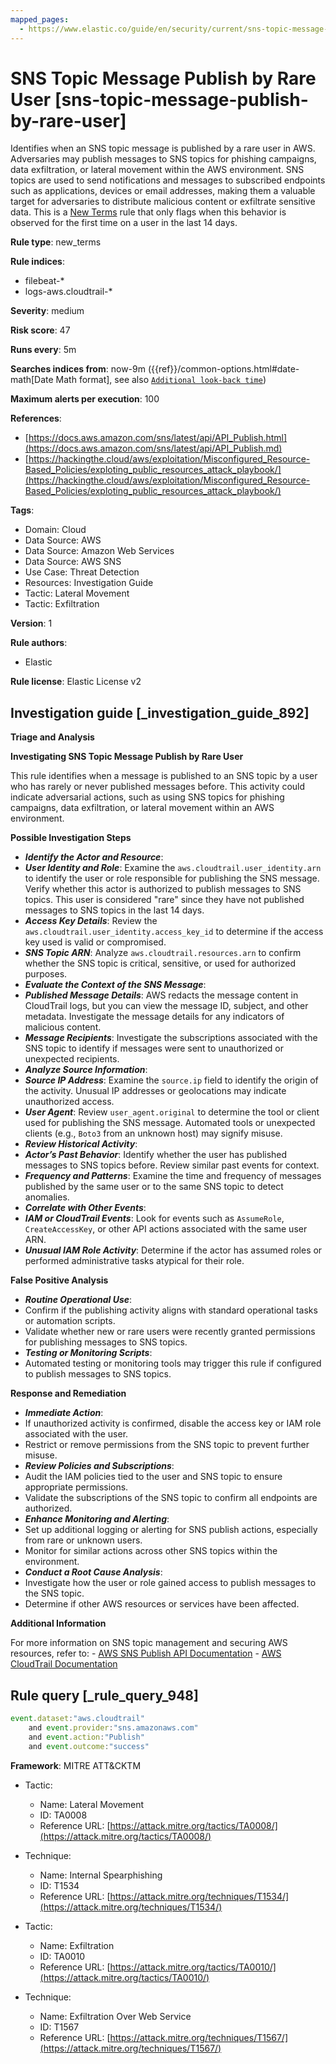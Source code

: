 ```yaml
---
mapped_pages:
  - https://www.elastic.co/guide/en/security/current/sns-topic-message-publish-by-rare-user.html
---
```


# SNS Topic Message Publish by Rare User [sns-topic-message-publish-by-rare-user]

Identifies when an SNS topic message is published by a rare user in AWS. Adversaries may publish messages to SNS topics for phishing campaigns, data exfiltration, or lateral movement within the AWS environment. SNS topics are used to send notifications and messages to subscribed endpoints such as applications, devices or email addresses, making them a valuable target for adversaries to distribute malicious content or exfiltrate sensitive data. This is a [New Terms](docs-content://solutions/security/detect-and-alert/create-detection-rule.md#create-new-terms-rule) rule that only flags when this behavior is observed for the first time on a user in the last 14 days.

**Rule type**: new_terms

**Rule indices**:

* filebeat-*
* logs-aws.cloudtrail-*

**Severity**: medium

**Risk score**: 47

**Runs every**: 5m

**Searches indices from**: now-9m ({{ref}}/common-options.html#date-math[Date Math format], see also [`Additional look-back time`](docs-content://solutions/security/detect-and-alert/create-detection-rule.md#rule-schedule))

**Maximum alerts per execution**: 100

**References**:

* [https://docs.aws.amazon.com/sns/latest/api/API_Publish.html](https://docs.aws.amazon.com/sns/latest/api/API_Publish.md)
* [https://hackingthe.cloud/aws/exploitation/Misconfigured_Resource-Based_Policies/exploting_public_resources_attack_playbook/](https://hackingthe.cloud/aws/exploitation/Misconfigured_Resource-Based_Policies/exploting_public_resources_attack_playbook/)

**Tags**:

* Domain: Cloud
* Data Source: AWS
* Data Source: Amazon Web Services
* Data Source: AWS SNS
* Use Case: Threat Detection
* Resources: Investigation Guide
* Tactic: Lateral Movement
* Tactic: Exfiltration

**Version**: 1

**Rule authors**:

* Elastic

**Rule license**: Elastic License v2

## Investigation guide [_investigation_guide_892]

**Triage and Analysis**

**Investigating SNS Topic Message Publish by Rare User**

This rule identifies when a message is published to an SNS topic by a user who has rarely or never published messages before. This activity could indicate adversarial actions, such as using SNS topics for phishing campaigns, data exfiltration, or lateral movement within an AWS environment.

**Possible Investigation Steps**

* ***Identify the Actor and Resource***:
* ***User Identity and Role***: Examine the `aws.cloudtrail.user_identity.arn` to identify the user or role responsible for publishing the SNS message. Verify whether this actor is authorized to publish messages to SNS topics. This user is considered "rare" since they have not published messages to SNS topics in the last 14 days.
* ***Access Key Details***: Review the `aws.cloudtrail.user_identity.access_key_id` to determine if the access key used is valid or compromised.
* ***SNS Topic ARN***: Analyze `aws.cloudtrail.resources.arn` to confirm whether the SNS topic is critical, sensitive, or used for authorized purposes.
* ***Evaluate the Context of the SNS Message***:
* ***Published Message Details***: AWS redacts the message content in CloudTrail logs, but you can view the message ID, subject, and other metadata. Investigate the message details for any indicators of malicious content.
* ***Message Recipients***: Investigate the subscriptions associated with the SNS topic to identify if messages were sent to unauthorized or unexpected recipients.
* ***Analyze Source Information***:
* ***Source IP Address***: Examine the `source.ip` field to identify the origin of the activity. Unusual IP addresses or geolocations may indicate unauthorized access.
* ***User Agent***: Review `user_agent.original` to determine the tool or client used for publishing the SNS message. Automated tools or unexpected clients (e.g., `Boto3` from an unknown host) may signify misuse.
* ***Review Historical Activity***:
* ***Actor’s Past Behavior***: Identify whether the user has published messages to SNS topics before. Review similar past events for context.
* ***Frequency and Patterns***: Examine the time and frequency of messages published by the same user or to the same SNS topic to detect anomalies.
* ***Correlate with Other Events***:
* ***IAM or CloudTrail Events***: Look for events such as `AssumeRole`, `CreateAccessKey`, or other API actions associated with the same user ARN.
* ***Unusual IAM Role Activity***: Determine if the actor has assumed roles or performed administrative tasks atypical for their role.

**False Positive Analysis**

* ***Routine Operational Use***:
* Confirm if the publishing activity aligns with standard operational tasks or automation scripts.
* Validate whether new or rare users were recently granted permissions for publishing messages to SNS topics.
* ***Testing or Monitoring Scripts***:
* Automated testing or monitoring tools may trigger this rule if configured to publish messages to SNS topics.

**Response and Remediation**

* ***Immediate Action***:
* If unauthorized activity is confirmed, disable the access key or IAM role associated with the user.
* Restrict or remove permissions from the SNS topic to prevent further misuse.
* ***Review Policies and Subscriptions***:
* Audit the IAM policies tied to the user and SNS topic to ensure appropriate permissions.
* Validate the subscriptions of the SNS topic to confirm all endpoints are authorized.
* ***Enhance Monitoring and Alerting***:
* Set up additional logging or alerting for SNS publish actions, especially from rare or unknown users.
* Monitor for similar actions across other SNS topics within the environment.
* ***Conduct a Root Cause Analysis***:
* Investigate how the user or role gained access to publish messages to the SNS topic.
* Determine if other AWS resources or services have been affected.

**Additional Information**

For more information on SNS topic management and securing AWS resources, refer to: - [AWS SNS Publish API Documentation](https://docs.aws.amazon.com/sns/latest/api/API_Publish.md) - [AWS CloudTrail Documentation](https://docs.aws.amazon.com/awscloudtrail/latest/userguide/cloudtrail-event-reference.md)


## Rule query [_rule_query_948]

```js
event.dataset:"aws.cloudtrail"
    and event.provider:"sns.amazonaws.com"
    and event.action:"Publish"
    and event.outcome:"success"
```

**Framework**: MITRE ATT&CKTM

* Tactic:

    * Name: Lateral Movement
    * ID: TA0008
    * Reference URL: [https://attack.mitre.org/tactics/TA0008/](https://attack.mitre.org/tactics/TA0008/)

* Technique:

    * Name: Internal Spearphishing
    * ID: T1534
    * Reference URL: [https://attack.mitre.org/techniques/T1534/](https://attack.mitre.org/techniques/T1534/)

* Tactic:

    * Name: Exfiltration
    * ID: TA0010
    * Reference URL: [https://attack.mitre.org/tactics/TA0010/](https://attack.mitre.org/tactics/TA0010/)

* Technique:

    * Name: Exfiltration Over Web Service
    * ID: T1567
    * Reference URL: [https://attack.mitre.org/techniques/T1567/](https://attack.mitre.org/techniques/T1567/)



